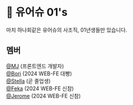 # 🥇 유어슈 01's
마치 하나회같은 유어슈의 사조직, 01년생들만 있습니다.

## 멤버
<div>
  <a href="https://github.com/minai621">@MJ</a> (프론트엔드 개발자)
</div>
<div>
  <a href="https://github.com/nijuy">@Bori</a> (2024 WEB-FE 대빵)
</div>
<div>
  <a href="https://github.com/intersoom">@Stella</a> (곧 졸업생)
</div>
<div>
  <a href="https://github.com/fekapark">@Feka</a> (2024 WEB-FE 신참)
</div>
<div>
  <a href="https://github.com/owl1753">@Jerome</a> (2024 WEB-FE 신참)
</div>
